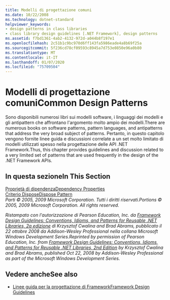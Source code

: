 ```yaml
---
title: Modelli di progettazione comuni
ms.date: 10/22/2008
ms.technology: dotnet-standard
helpviewer_keywords:
- design patterns in class libraries
- class library design guidelines [.NET Framework], design patterns
ms.assetid: f7bd1361-4ab2-4132-972d-a044b8f197e1
ms.openlocfilehash: 2c51b1c9bc970d6ff143fa5986eade4a8b69f25a
ms.sourcegitcommit: 5f236cd78cf09593c8945a7d753e0850e96a0b80
ms.translationtype: MT
ms.contentlocale: it-IT
ms.lasthandoff: 01/07/2020
ms.locfileid: "75709504"
---
```

# <a name="common-design-patterns"></a><span data-ttu-id="1833d-102">Modelli di progettazione comuni</span><span class="sxs-lookup"><span data-stu-id="1833d-102">Common Design Patterns</span></span>
<span data-ttu-id="1833d-103">Sono disponibili numerosi libri sui modelli software, i linguaggi dei modelli e gli antipattern che affrontano l'argomento molto ampio dei modelli.</span><span class="sxs-lookup"><span data-stu-id="1833d-103">There are numerous books on software patterns, pattern languages, and antipatterns that address the very broad subject of patterns.</span></span> <span data-ttu-id="1833d-104">Pertanto, in questo capitolo vengono fornite linee guida e discussioni correlate a un set molto limitato di modelli utilizzati spesso nella progettazione delle API .NET Framework.</span><span class="sxs-lookup"><span data-stu-id="1833d-104">Thus, this chapter provides guidelines and discussion related to a very limited set of patterns that are used frequently in the design of the .NET Framework APIs.</span></span>  
  
## <a name="in-this-section"></a><span data-ttu-id="1833d-105">In questa sezione</span><span class="sxs-lookup"><span data-stu-id="1833d-105">In This Section</span></span>  
 [<span data-ttu-id="1833d-106">Proprietà di dipendenza</span><span class="sxs-lookup"><span data-stu-id="1833d-106">Dependency Properties</span></span>](../../../docs/standard/design-guidelines/dependency-properties.md)  
 [<span data-ttu-id="1833d-107">Criterio Dispose</span><span class="sxs-lookup"><span data-stu-id="1833d-107">Dispose Pattern</span></span>](../garbage-collection/implementing-dispose.md)  
 <span data-ttu-id="1833d-108">*Parti © 2005, 2009 Microsoft Corporation. Tutti i diritti riservati.*</span><span class="sxs-lookup"><span data-stu-id="1833d-108">*Portions © 2005, 2009 Microsoft Corporation. All rights reserved.*</span></span>  
  
 <span data-ttu-id="1833d-109">*Ristampato con l'autorizzazione di Pearson Education, Inc. da [Framework Design Guidelines: Conventions, Idioms, and Patterns for Reusable .NET Libraries, 2a edizione](https://www.informit.com/store/framework-design-guidelines-conventions-idioms-and-9780321545619) di Krzysztof Cwalina and Brad Abrams, pubblicato il 22 ottobre 2008 da Addison-Wesley Professional nella collana Microsoft Windows Development Series.*</span><span class="sxs-lookup"><span data-stu-id="1833d-109">*Reprinted by permission of Pearson Education, Inc. from [Framework Design Guidelines: Conventions, Idioms, and Patterns for Reusable .NET Libraries, 2nd Edition](https://www.informit.com/store/framework-design-guidelines-conventions-idioms-and-9780321545619) by Krzysztof Cwalina and Brad Abrams, published Oct 22, 2008 by Addison-Wesley Professional as part of the Microsoft Windows Development Series.*</span></span>  
  
## <a name="see-also"></a><span data-ttu-id="1833d-110">Vedere anche</span><span class="sxs-lookup"><span data-stu-id="1833d-110">See also</span></span>

- [<span data-ttu-id="1833d-111">Linee guida per la progettazione di Framework</span><span class="sxs-lookup"><span data-stu-id="1833d-111">Framework Design Guidelines</span></span>](../../../docs/standard/design-guidelines/index.md)
